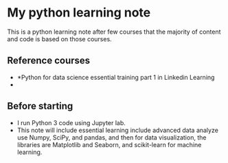# My python learning note

This is a python learning note after few courses that the majority of content and code is based on those courses.

## Reference courses

- *Python for data science essential training part 1 in Linkedin Learning
- 

## Before starting

- I run Python 3 code using Jupyter lab.
- This note will include essential learning include advanced data analyze use Numpy, SciPy, and pandas, and then for data visualization, the libraries are Matplotlib and Seaborn, and scikit-learn for machine learning.

